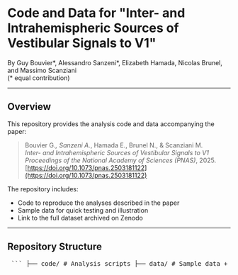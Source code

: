# Code and Data for "Inter- and Intrahemispheric Sources of Vestibular Signals to V1"

By Guy Bouvier\*, Alessandro Sanzeni\*, Elizabeth Hamada, Nicolas Brunel, and Massimo Scanziani  
(\* equal contribution)

---

## Overview
This repository provides the analysis code and data accompanying the paper:

> Bouvier G.*, Sanzeni A.*, Hamada E., Brunel N., & Scanziani M.  
> *Inter- and Intrahemispheric Sources of Vestibular Signals to V1*  
> *Proceedings of the National Academy of Sciences (PNAS)*, 2025.  
> [https://doi.org/10.1073/pnas.2503181122](https://doi.org/10.1073/pnas.2503181122)

The repository includes:
- Code to reproduce the analyses described in the paper  
- Sample data for quick testing and illustration  
- Link to the full dataset archived on Zenodo

---

## Repository Structure

<pre> ``` ├── code/ # Analysis scripts ├── data/ # Sample data + README with Zenodo download instructions ├── notebooks/ # Jupyter notebooks with example analyses └── README.md # This file ``` </pre>
